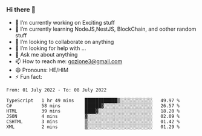 ### Hi there 👋

<!--
**charlieScript/charlieScript** is a ✨ _special_ ✨ repository because its `README.md` (this file) appears on your GitHub profile.

Here are some ideas to get you started: -->

- 🔭 I’m currently working on Exciting stuff
- 🌱 I’m currently learning NodeJS,NestJS, BlockChain, and oother random stuff
- 👯 I’m looking to collaborate on anything
- 🤔 I’m looking for help with ...
- 💬 Ask me about anything
- 📫 How to reach me: gozione3@gmail.com
- 😄 Pronouns: HE/HIM
- ⚡ Fun fact: 
<!--START_SECTION:waka-->

```text
From: 01 July 2022 - To: 08 July 2022

TypeScript   1 hr 49 mins    ████████████▒░░░░░░░░░░░░   49.97 %
C#           58 mins         ██████▓░░░░░░░░░░░░░░░░░░   26.57 %
HTML         39 mins         ████▓░░░░░░░░░░░░░░░░░░░░   18.20 %
JSON         4 mins          ▓░░░░░░░░░░░░░░░░░░░░░░░░   02.09 %
CSHTML       3 mins          ▒░░░░░░░░░░░░░░░░░░░░░░░░   01.42 %
XML          2 mins          ▒░░░░░░░░░░░░░░░░░░░░░░░░   01.29 %
```

<!--END_SECTION:waka-->

